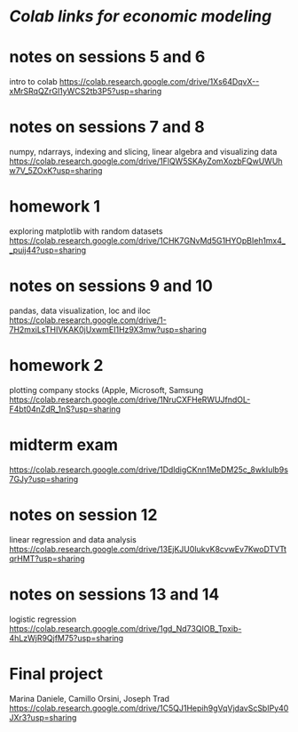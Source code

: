 # **_Colab links for economic modeling_**

# notes on sessions 5 and 6 
intro to colab
  https://colab.research.google.com/drive/1Xs64DqvX--xMrSRqQZrGl1yWCS2tb3P5?usp=sharing

# notes on sessions 7 and 8 
numpy, ndarrays, indexing and slicing, linear algebra and visualizing data
  https://colab.research.google.com/drive/1FlQW5SKAyZomXozbFQwUWUhw7V_5ZOxK?usp=sharing

# homework 1 
exploring matplotlib with random datasets
  https://colab.research.google.com/drive/1CHK7GNvMd5G1HYOpBIeh1mx4__puij44?usp=sharing
  
# notes on sessions 9 and 10
pandas, data visualization, loc and iloc 
  https://colab.research.google.com/drive/1-7H2mxiLsTHIVKAK0jUxwmEI1Hz9X3mw?usp=sharing

# homework 2 
plotting company stocks (Apple, Microsoft, Samsung
  https://colab.research.google.com/drive/1NruCXFHeRWUJfndOL-F4bt04nZdR_1nS?usp=sharing

# midterm exam 
  https://colab.research.google.com/drive/1DdldigCKnn1MeDM25c_8wkIulb9s7GJy?usp=sharing
  
# notes on session 12 
linear regression and data analysis 
  https://colab.research.google.com/drive/13EjKJU0IukvK8cvwEv7KwoDTVTtqrHMT?usp=sharing

# notes on sessions 13 and 14 
logistic regression
  https://colab.research.google.com/drive/1gd_Nd73QIOB_Tpxib-4hLzWjR9QjfM75?usp=sharing

# Final project 
Marina Daniele, Camillo Orsini, Joseph Trad 
  https://colab.research.google.com/drive/1C5QJ1Hepih9gVqVjdavScSbIPy40JXr3?usp=sharing

